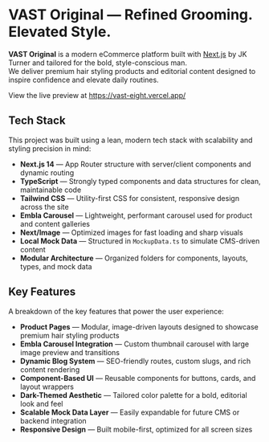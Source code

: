 #  VAST Original — Refined Grooming. Elevated Style.

**VAST Original** is a modern eCommerce platform built with [Next.js](https://nextjs.org) by JK Turner and tailored for the bold, style-conscious man.  
We deliver premium hair styling products and editorial content designed to inspire confidence and elevate daily routines.

View the live preview at https://vast-eight.vercel.app/

## Tech Stack

This project was built using a lean, modern tech stack with scalability and styling precision in mind:

- **Next.js 14** — App Router structure with server/client components and dynamic routing
- **TypeScript** — Strongly typed components and data structures for clean, maintainable code
- **Tailwind CSS** — Utility-first CSS for consistent, responsive design across the site
- **Embla Carousel** — Lightweight, performant carousel used for product and content galleries
- **Next/Image** — Optimized images for fast loading and sharp visuals
- **Local Mock Data** — Structured in `MockupData.ts` to simulate CMS-driven content
- **Modular Architecture** — Organized folders for components, layouts, types, and mock data

## Key Features

A breakdown of the key features that power the user experience:

- **Product Pages** — Modular, image-driven layouts designed to showcase premium hair styling products
- **Embla Carousel Integration** — Custom thumbnail carousel with large image preview and transitions
- **Dynamic Blog System** — SEO-friendly routes, custom slugs, and rich content rendering
- **Component-Based UI** — Reusable components for buttons, cards, and layout wrappers
- **Dark-Themed Aesthetic** — Tailored color palette for a bold, editorial look and feel
- **Scalable Mock Data Layer** — Easily expandable for future CMS or backend integration
- **Responsive Design** — Built mobile-first, optimized for all screen sizes
